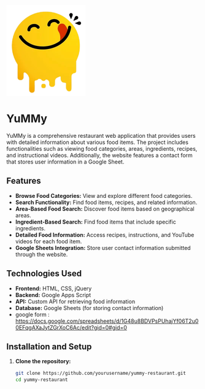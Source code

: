 ![YuMMy Logo](images/logo2.png)

# YuMMy


YuMMy is a comprehensive restaurant web application that provides users with detailed information about various food items. The project includes functionalities such as viewing food categories, areas, ingredients, recipes, and instructional videos. Additionally, the website features a contact form that stores user information in a Google Sheet.

## Features
- **Browse Food Categories:** View and explore different food categories.
- **Search Functionality:** Find food items, recipes, and related information.
- **Area-Based Food Search:** Discover food items based on geographical areas.
- **Ingredient-Based Search:** Find food items that include specific ingredients.
- **Detailed Food Information:** Access recipes, instructions, and YouTube videos for each food item.
- **Google Sheets Integration:** Store user contact information submitted through the website.

## Technologies Used
- **Frontend:** HTML, CSS, jQuery
- **Backend:** Google Apps Script
- **API:** Custom API for retrieving food information
- **Database:** Google Sheets (for storing contact information) 
- google form : https://docs.google.com/spreadsheets/d/1G48u8BDVPsPUhajYf06T2u00EFqgAXaJytZGrXoC6Ac/edit?gid=0#gid=0

## Installation and Setup
1. **Clone the repository:**
   ```sh
   git clone https://github.com/yourusername/yummy-restaurant.git
   cd yummy-restaurant

   
